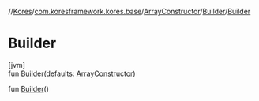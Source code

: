 //[Kores](../../../../index.md)/[com.koresframework.kores.base](../../index.md)/[ArrayConstructor](../index.md)/[Builder](index.md)/[Builder](-builder.md)

# Builder

[jvm]\
fun [Builder](-builder.md)(defaults: [ArrayConstructor](../index.md))

fun [Builder](-builder.md)()
